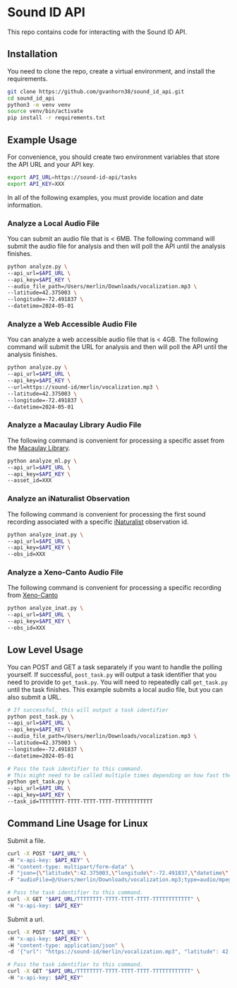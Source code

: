 # Sound ID API

This repo contains code for interacting with the Sound ID API. 


## Installation

You need to clone the repo, create a virtual environment, and install the requirements. 
```sh
git clone https://github.com/gvanhorn38/sound_id_api.git
cd sound_id_api
python3 -m venv venv
source venv/bin/activate
pip install -r requirements.txt
```

## Example Usage

For convenience, you should create two environment variables that store the API URL and your API key. 
```sh
export API_URL=https://sound-id-api/tasks
export API_KEY=XXX
```

In all of the following examples, you must provide location and date information.

### Analyze a Local Audio File
You can submit an audio file that is < 6MB. The following command will submit the audio file for analysis and then will poll the API until the analysis finishes. 
```sh
python analyze.py \
--api_url=$API_URL \
--api_key=$API_KEY \
--audio_file_path=/Users/merlin/Downloads/vocalization.mp3 \
--latitude=42.375003 \
--longitude=-72.491837 \
--datetime=2024-05-01
```

### Analyze a Web Accessible Audio File
You can analyze a web accessible audio file that is < 4GB. The following command will submit the URL for analysis and then will poll the API until the analysis finishes. 
```sh
python analyze.py \
--api_url=$API_URL \
--api_key=$API_KEY \
--url=https://sound-id/merlin/vocalization.mp3 \
--latitude=42.375003 \
--longitude=-72.491837 \
--datetime=2024-05-01
```

### Analyze a Macaulay Library Audio File
The following command is convenient for processing a specific asset from the [Macaulay Library](https://www.macaulaylibrary.org/).
```sh
python analyze_ml.py \
--api_url=$API_URL \
--api_key=$API_KEY \
--asset_id=XXX
```

### Analyze an iNaturalist Observation
The following command is convenient for processing the first sound recording associated with a specific [iNaturalist](https://www.inaturalist.org/) observation id. 
```sh
python analyze_inat.py \
--api_url=$API_URL \
--api_key=$API_KEY \
--obs_id=XXX
```

### Analyze a Xeno-Canto Audio File
The following command is convenient for processing a specific recording from [Xeno-Canto](https://xeno-canto.org/)
```sh
python analyze_inat.py \
--api_url=$API_URL \
--api_key=$API_KEY \
--obs_id=XXX
```

## Low Level Usage
You can POST and GET a task separately if you want to handle the polling yourself. If successful, `post_task.py` will output a task identifier that you need to provide to `get_task.py`. You will need to repeatedly call `get_task.py` until the task finishes. This example submits a local audio file, but you can also submit a URL. 
```sh
# If successful, this will output a task identifier
python post_task.py \
--api_url=$API_URL \
--api_key=$API_KEY \
--audio_file_path=/Users/merlin/Downloads/vocalization.mp3 \
--latitude=42.375003 \
--longitude=-72.491837 \
--datetime=2024-05-01

# Pass the task identifier to this command. 
# This might need to be called multiple times depending on how fast the task analysis finishes.
python get_task.py \
--api_url=$API_URL \
--api_key=$API_KEY \
--task_id=TTTTTTTT-TTTT-TTTT-TTTT-TTTTTTTTTTTT
```

## Command Line Usage for Linux

Submit a file.
```sh
curl -X POST "$API_URL" \
-H "x-api-key: $API_KEY" \
-H "content-type: multipart/form-data" \
-F "json={\"latitude\":42.375003,\"longitude\":-72.491837,\"datetime\":\"2024-05-01T06:36\"};type=application/json" \
-F "audioFile=@/Users/merlin/Downloads/vocalization.mp3;type=audio/mpeg"

# Pass the task identifier to this command.
curl -X GET "$API_URL/TTTTTTTT-TTTT-TTTT-TTTT-TTTTTTTTTTTT" \
-H "x-api-key: $API_KEY" 
```

Submit a url.
```sh
curl -X POST "$API_URL" \
-H "x-api-key: $API_KEY" \
-H "content-type: application/json" \
-d '{"url": "https://sound-id/merlin/vocalization.mp3", "latitude": 42.375003, "longitude": -72.491837, "datetime": "2024-05-01T06:36"}'

# Pass the task identifier to this command.
curl -X GET "$API_URL/TTTTTTTT-TTTT-TTTT-TTTT-TTTTTTTTTTTT" \
-H "x-api-key: $API_KEY"
```
